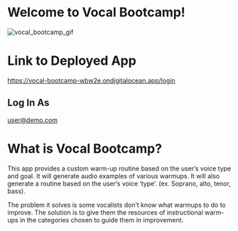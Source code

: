 # Welcome to Vocal Bootcamp!

![vocal_bootcamp_gif](https://user-images.githubusercontent.com/77642588/133023058-b1056871-21e6-48b5-8760-964a7f76864b.gif)



# Link to Deployed App
https://vocal-bootcamp-wbw2e.ondigitalocean.app/login
## Log In As
user@demo.com

# What is Vocal Bootcamp?
 
This app provides a custom warm-up routine based on the user’s voice type and goal. It will generate audio examples of various warmups. It will also generate a routine based on the user’s voice ‘type’. (ex. Soprano, alto, tenor, bass). 

The problem it solves is some vocalists don’t know what warmups to do to improve. The solution is to give them the resources of instructional warm-ups in the categories chosen to guide them in improvement. 


